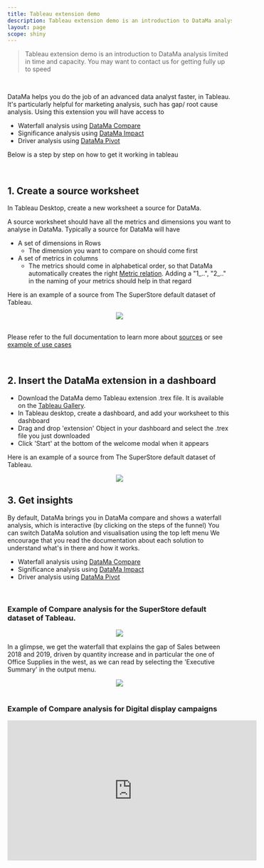 ```yaml
---
title: Tableau extension demo
description: Tableau extension demo is an introduction to DataMa analysis limited in time and capacity. You may want to contact us for getting fully up to speed
layout: page
scope: shiny
---
```


> Tableau extension demo is an introduction to DataMa analysis limited in time and capacity. You may want to contact us for getting fully up to speed

<br>

DataMa helps you do the job of an advanced data analyst faster, in Tableau.
It's particularly helpful for marketing analysis, such has gap/ root cause analysis.
Using this extension you will have access to
* Waterfall analysis using [DataMa Compare]({{site.url}}/{{site.baseurl}}/core_app/compare)
* Significance analysis using [DataMa Impact]({{site.url}}/{{site.baseurl}}/core_app/impact)
* Driver analysis using [DataMa Pivot]({{site.url}}/{{site.baseurl}}/core_app/pivot)

Below is a step by step on how to get it working in tableau

<br>

## 1. Create a source worksheet

In Tableau Desktop, create a new worksheet a source for DataMa.

A source worksheet should have all the metrics and dimensions you want to analyse in DataMa.
Typically a source for DataMa will have
* A set of dimensions in Rows
  * The dimension you want to compare on should come first
* A set of metrics in columns
  * The metrics should come in alphabetical order, so that DataMa automatically creates the right [Metric relation]({{site.url}}/{{site.baseurl}}/core_app/header/input/metric_relation).
    Adding a "1_..", "2_.." in the naming of your metrics should help in that regard

Here is an example of a source from The SuperStore default dataset of Tableau.

<center><img src="{{site.url}}/{{site.baseurl}}/core_app/header/create_new_use_case/extensions/tableau_demo/images/Source_Example.PNG"/></center>

<br>

Please refer to the full documentation to learn more about [sources]({{site.url}}/{{site.baseurl}}/core_app/header/input/source) or see [example of use cases]({{site.url}}/{{site.baseurl}}/home/use_cases/use_cases_examples)

<br>

## 2. Insert the DataMa extension in a dashboard

* Download the DataMa demo Tableau extension .trex file. It is available on the [Tableau Gallery](https://extensiongallery.tableau.com/extensions).
* In Tableau desktop, create a dashboard, and add your worksheet to this dashboard
* Drag and drop 'extension' Object in your dashboard and select the .trex file you just downloaded
* Click 'Start' at the bottom of the welcome modal when it appears

Here is an example of a source from The SuperStore default dataset of Tableau.

<center><img src="{{site.url}}/{{site.baseurl}}/core_app/header/create_new_use_case/extensions/tableau_demo/images/Dashboard_welcome.PNG"/></center>

## 3. Get insights

By default, DataMa brings you in DataMa compare and shows a waterfall analysis, which is interactive (by clicking on the steps of the funnel)
You can switch DataMa solution and visualisation using the top left menu
We encourage that you read the documentation about each solution to understand what's in there and how it works.

* Waterfall analysis using [DataMa Compare]({{site.url}}/{{site.baseurl}}/core_app/compare)
* Significance analysis using [DataMa Impact]({{site.url}}/{{site.baseurl}}/core_app/impact)
* Driver analysis using [DataMa Pivot]({{site.url}}/{{site.baseurl}}/core_app/pivot)

<br>

### Example of Compare analysis for the SuperStore default dataset of Tableau.

<center><img src="{{site.url}}/{{site.baseurl}}/core_app/header/create_new_use_case/extensions/tableau_demo/images/Waterfall_Example.png"/></center>

In a glimpse, we get the waterfall that explains the gap of Sales between 2018 and 2019, driven by quantity increase and in particular the one of Office Supplies in the west, as we can read by selecting the 'Executive Summary' in the output menu.

<center><img src="{{site.url}}/{{site.baseurl}}/core_app/header/create_new_use_case/extensions/tableau_demo/images/ExecSum_Example.png"/></center>

<br>

### Example of Compare analysis for Digital display campaigns

<iframe width="560" height="315" src="https://www.youtube.com/embed/OaoVK166Bl0" frameborder="0" allow="accelerometer; autoplay; clipboard-write; encrypted-media; gyroscope; picture-in-picture" allowfullscreen></iframe>
